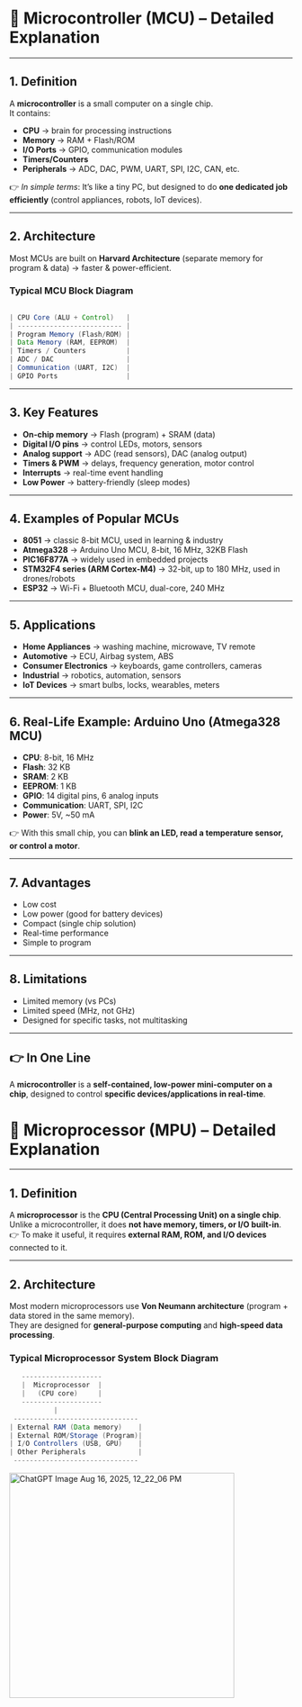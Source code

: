 # 🔹 Microcontroller (MCU) – Detailed Explanation

---

## 1. Definition
A **microcontroller** is a small computer on a single chip.  
It contains:  
- **CPU** → brain for processing instructions  
- **Memory** → RAM + Flash/ROM  
- **I/O Ports** → GPIO, communication modules  
- **Timers/Counters**  
- **Peripherals** → ADC, DAC, PWM, UART, SPI, I2C, CAN, etc.  

👉 *In simple terms*: It’s like a tiny PC, but designed to do **one dedicated job efficiently** (control appliances, robots, IoT devices).  

---

## 2. Architecture
Most MCUs are built on **Harvard Architecture** (separate memory for program & data) → faster & power-efficient.  

### Typical MCU Block Diagram
```java

| CPU Core (ALU + Control)   |
| -------------------------- |
| Program Memory (Flash/ROM) |
| Data Memory (RAM, EEPROM)  |
| Timers / Counters          |
| ADC / DAC                  |
| Communication (UART, I2C)  |
| GPIO Ports                 |

```
---

## 3. Key Features
- **On-chip memory** → Flash (program) + SRAM (data)  
- **Digital I/O pins** → control LEDs, motors, sensors  
- **Analog support** → ADC (read sensors), DAC (analog output)  
- **Timers & PWM** → delays, frequency generation, motor control  
- **Interrupts** → real-time event handling  
- **Low Power** → battery-friendly (sleep modes)  

---

## 4. Examples of Popular MCUs
- **8051** → classic 8-bit MCU, used in learning & industry  
- **Atmega328** → Arduino Uno MCU, 8-bit, 16 MHz, 32KB Flash  
- **PIC16F877A** → widely used in embedded projects  
- **STM32F4 series (ARM Cortex-M4)** → 32-bit, up to 180 MHz, used in drones/robots  
- **ESP32** → Wi-Fi + Bluetooth MCU, dual-core, 240 MHz  

---

## 5. Applications
- **Home Appliances** → washing machine, microwave, TV remote  
- **Automotive** → ECU, Airbag system, ABS  
- **Consumer Electronics** → keyboards, game controllers, cameras  
- **Industrial** → robotics, automation, sensors  
- **IoT Devices** → smart bulbs, locks, wearables, meters  

---

## 6. Real-Life Example: Arduino Uno (Atmega328 MCU)
- **CPU**: 8-bit, 16 MHz  
- **Flash**: 32 KB  
- **SRAM**: 2 KB  
- **EEPROM**: 1 KB  
- **GPIO**: 14 digital pins, 6 analog inputs  
- **Communication**: UART, SPI, I2C  
- **Power**: 5V, ~50 mA  

👉 With this small chip, you can **blink an LED, read a temperature sensor, or control a motor**.  

---

## 7. Advantages
- Low cost  
- Low power (good for battery devices)  
- Compact (single chip solution)  
- Real-time performance  
- Simple to program  

---

## 8. Limitations
- Limited memory (vs PCs)  
- Limited speed (MHz, not GHz)  
- Designed for specific tasks, not multitasking  

---

## 👉 In One Line
A **microcontroller** is a **self-contained, low-power mini-computer on a chip**, designed to control **specific devices/applications in real-time**.  

# 🔹 Microprocessor (MPU) – Detailed Explanation

---

## 1. Definition
A **microprocessor** is the **CPU (Central Processing Unit) on a single chip**.  
Unlike a microcontroller, it does **not have memory, timers, or I/O built-in**.  
👉 To make it useful, it requires **external RAM, ROM, and I/O devices** connected to it.  

---

## 2. Architecture
Most modern microprocessors use **Von Neumann architecture** (program + data stored in the same memory).  
They are designed for **general-purpose computing** and **high-speed data processing**.  

### Typical Microprocessor System Block Diagram
```java
   --------------------
   |  Microprocessor  |
   |   (CPU core)     |
   --------------------
           |
 -------------------------------
| External RAM (Data memory)    |
| External ROM/Storage (Program)|
| I/O Controllers (USB, GPU)    |
| Other Peripherals             |
 -------------------------------
```

<img width="400" height="400" alt="ChatGPT Image Aug 16, 2025, 12_22_06 PM" src="https://github.com/user-attachments/assets/5e167ef8-d8e0-4bf2-9ae5-dea82461072f" />

